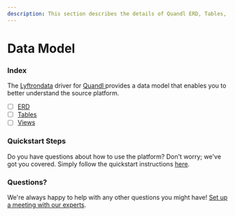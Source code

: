 ```yaml
---
description: This section describes the details of Quandl ERD, Tables, and Views.
---
```


# Data Model

### Index

The  [Lyftrondata](https://www.lyftrondata.com/) driver for [Quandl](https://www.lyftrondata.com/integration/quandl/)[ ](https://www.lyftrondata.com/integration/quandl/)provides a data model that enables you to better understand the source platform.

* [ ] [ERD](../../../commerce-analytics/quandl/data-model/erd.md)
* [ ] [Tables](../../../commerce-analytics/quandl/data-model/tables.md)
* [ ] [Views](../../../commerce-analytics/quandl/data-model/views.md)

### Quickstart Steps

Do you have questions about how to use the platform? Don't worry; we've got you covered. Simply follow the quickstart instructions [here](../../../../quickstart-steps.md).

### Questions? <a href="#questions" id="questions"></a>

We're always happy to help with any other questions you might have! [Set up a meeting with our experts](https://www.lyftrondata.com/book-a-meeting/).

